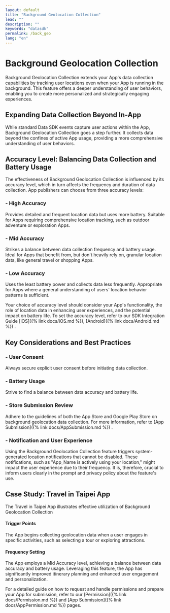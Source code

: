 ```yaml
---
layout: default
title: "Background Geolocation Collection"
lead: ""
description: ""
keywords: "datasdk"
permalink: /back_geo
lang: "en"
---
```

# Background Geolocation Collection

Background Geolocation Collection extends your App's data collection capabilities by tracking user locations even when your App is running in the background. This feature offers a deeper understanding of user behaviors, enabling you to create more personalized and strategically engaging experiences.

## Expanding Data Collection Beyond In-App

While standard Data SDK events capture user actions within the App, Background Geolocation Collection goes a step further. It collects data beyond the confines of active App usage, providing a more comprehensive understanding of user behaviors.

## Accuracy Level: Balancing Data Collection and Battery Usage

The effectiveness of Background Geolocation Collection is influenced by its accuracy level, which in turn affects the frequency and duration of data collection. App publishers can choose from three accuracy levels:

### - High Accuracy
Provides detailed and frequent location data but uses more battery. Suitable for Apps requiring comprehensive location tracking, such as outdoor adventure or exploration Apps.

### - Mid Accuracy
Strikes a balance between data collection frequency and battery usage. Ideal for Apps that benefit from, but don't heavily rely on, granular location data, like general travel or shopping Apps.

### - Low Accuracy
Uses the least battery power and collects data less frequently. Appropriate for Apps where a general understanding of users' location behavior patterns is sufficient.

Your choice of accuracy level should consider your App's functionality, the role of location data in enhancing user experiences, and the potential impact on battery life. To set the accuracy level, refer to our SDK Integration Guide [iOS]({% link docs/iOS.md %}), [Android]({% link docs/Android.md %}) .

## Key Considerations and Best Practices

### - User Consent
Always secure explicit user consent before initiating data collection.

### - Battery Usage
Strive to find a balance between data accuracy and battery life.

### - Store Submission Review
Adhere to the guidelines of both the App Store and Google Play Store on background geolocation data collection. For more information, refer to [App Submission]({% link docs/AppSubmission.md %}) .

### - Notification and User Experience
Using the Background Geolocation Collection feature triggers system-generated location notifications that cannot be disabled. These notifications, such as "App_Name is actively using your location," might impact the user experience due to their frequency. It is, therefore, crucial to inform users clearly in the prompt and privacy policy about the feature's use.

## Case Study: Travel in Taipei App

The Travel in Taipei App illustrates effective utilization of Background Geolocation Collection

#### Trigger Points
The App begins collecting geolocation data when a user engages in specific activities, such as selecting a tour or exploring attractions.
#### Frequency Setting
The App employs a Mid Accuracy level, achieving a balance between data accuracy and battery usage.
Leveraging this feature, the App has significantly improved itinerary planning and enhanced user engagement and personalization.

For a detailed guide on how to request and handle permissions and prepare your App for submission, refer to our [Permission]({% link docs/Permission.md %}) and [App Submission]({% link docs/AppPermission.md %}) pages.

